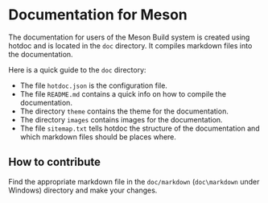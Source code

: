 # Documentation for Meson

The documentation for users of the Meson Build system is created using hotdoc and is located in the `doc` directory.
It compiles markdown files into the documentation.

Here is a quick guide to the `doc` directory:

* The file `hotdoc.json` is the configuration file.
* The file `README.md` contains a quick info on how to compile the documentation.
* The directory `theme` contains the theme for the documentation.
* The directory `images` contains images for the documentation.
* The file `sitemap.txt` tells hotdoc the structure of the documentation and which markdown files should be places where.


## How to contribute

Find the appropriate markdown file in the `doc/markdown` (`doc\markdown` under Windows) directory and make your changes.
